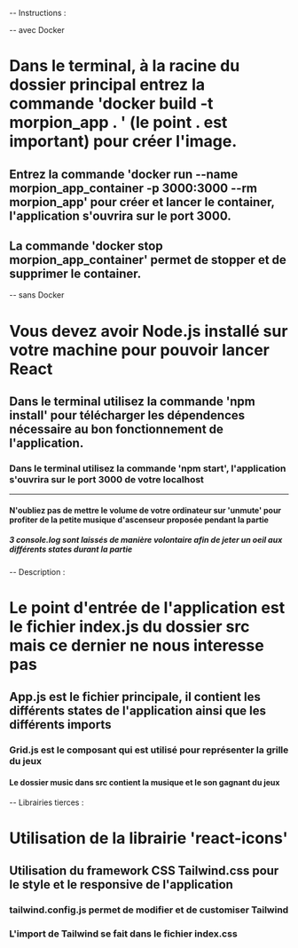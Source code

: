-- Instructions :

-- avec Docker
# Dans le terminal, à la racine du dossier principal entrez la commande 'docker build -t morpion_app . ' (le point . est important) pour créer l'image.

## Entrez la commande 'docker run --name morpion_app_container -p 3000:3000 --rm morpion_app' pour créer et lancer le container, l'application s'ouvrira sur le port 3000.
## La commande 'docker stop morpion_app_container' permet de stopper et de supprimer le container.

-- sans Docker
# Vous devez avoir Node.js installé sur votre machine pour pouvoir lancer React

## Dans le terminal utilisez la commande 'npm install' pour télécharger les dépendences nécessaire au bon fonctionnement de l'application.

### Dans le terminal utilisez la commande 'npm start', l'application s'ouvrira sur le port 3000 de votre localhost

------
#### N'oubliez pas de mettre le volume de votre ordinateur sur 'unmute' pour profiter de la petite musique d'ascenseur proposée pendant la partie

##### 3 console.log sont laissés de manière volontaire afin de jeter un oeil aux différents states durant la partie


-- Description :

# Le point d'entrée de l'application est le fichier index.js du dossier src mais ce dernier ne nous interesse pas

## App.js est le fichier principale, il contient les différents states de l'application ainsi que les différents imports

### Grid.js est le composant qui est utilisé pour représenter la grille du jeux

#### Le dossier music dans src contient la musique et le son gagnant du jeux


-- Librairies tierces :

# Utilisation de la librairie 'react-icons' 

## Utilisation du framework CSS Tailwind.css pour le style et le responsive de l'application

### tailwind.config.js permet de modifier et de customiser Tailwind

### L'import de Tailwind se fait dans le fichier index.css

